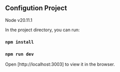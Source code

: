 
## Configution Project

Node v20.11.1

In the project directory, you can run:

### `npm install`

### `npm run dev`


Open [http://localhost:3003] to view it in the browser.


